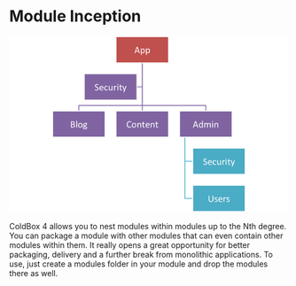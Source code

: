 # Module Inception

![](../images/Modules.png)

ColdBox 4 allows you to nest modules within modules up to the Nth degree. You can package a module with other modules that can even contain other modules within them. It really opens a great opportunity for better packaging, delivery and a further break from monolithic applications. To use, just create a modules folder in your module and drop the modules there as well.

